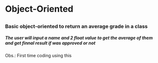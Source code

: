 # Object-Oriented

##

### Basic object-oriented to return an average grade in a class

##### The user will input a name and 2 float value to get the average of them and get finnal result if was approved or not

Obs.: First time coding using this
